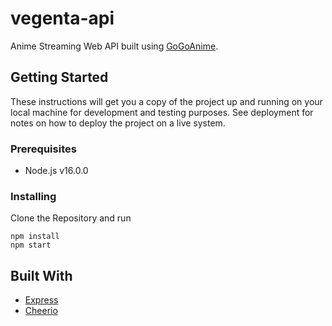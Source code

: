 # vegenta-api

Anime Streaming Web API built using [GoGoAnime](https://www18.gogoanime.io/).

## Getting Started

These instructions will get you a copy of the project up and running on your local machine for development and testing purposes. See deployment for notes on how to deploy the project on a live system.

### Prerequisites

- Node.js v16.0.0

### Installing

Clone the Repository and run

```
npm install
npm start
```

## Built With

- [Express](https://expressjs.com/)
- [Cheerio](https://cheerio.js.org/)
